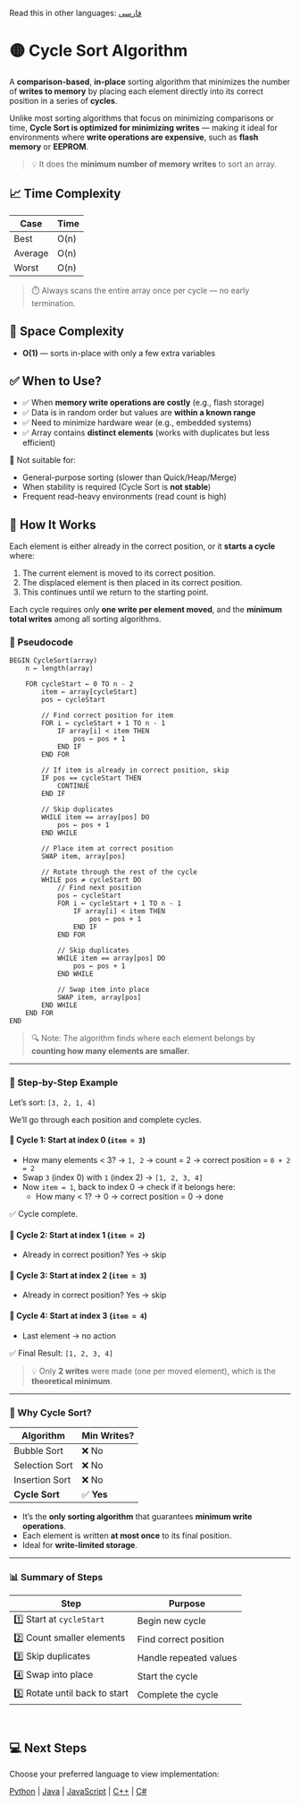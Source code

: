 Read this in other languages: [فارسی](/sorting/cycle-sort/README.fa.md)

# 🟡​ Cycle Sort Algorithm

A **comparison-based**, **in-place** sorting algorithm that minimizes the number of **writes to memory** by placing each element directly into its correct position in a series of **cycles**.

Unlike most sorting algorithms that focus on minimizing comparisons or time, **Cycle Sort is optimized for minimizing writes** — making it ideal for environments where **write operations are expensive**, such as **flash memory** or **EEPROM**.

> 💡 It does the **minimum number of memory writes** to sort an array.

## 📈 Time Complexity

| Case      | Time         |
|-----------|--------------|
| Best      | O(n)         |
| Average   | O(n)         |
| Worst     | O(n)         |

> ⏱️ Always scans the entire array once per cycle — no early termination.

## 💾 Space Complexity
- **O(1)** — sorts in-place with only a few extra variables

## ✅ When to Use?
- ✅ When **memory write operations are costly** (e.g., flash storage)
- ✅ Data is in random order but values are **within a known range**
- ✅ Need to minimize hardware wear (e.g., embedded systems)
- ✅ Array contains **distinct elements** (works with duplicates but less efficient)

🚫 Not suitable for:
- General-purpose sorting (slower than Quick/Heap/Merge)
- When stability is required (Cycle Sort is **not stable**)
- Frequent read-heavy environments (read count is high)

## 🔄 How It Works

Each element is either already in the correct position, or it **starts a cycle** where:
1. The current element is moved to its correct position.
2. The displaced element is then placed in its correct position.
3. This continues until we return to the starting point.

Each cycle requires only **one write per element moved**, and the **minimum total writes** among all sorting algorithms.

### 🧩 Pseudocode

```
BEGIN CycleSort(array)
    n ← length(array)

    FOR cycleStart ← 0 TO n - 2
        item ← array[cycleStart]
        pos ← cycleStart

        // Find correct position for item
        FOR i ← cycleStart + 1 TO n - 1
            IF array[i] < item THEN
                pos ← pos + 1
            END IF
        END FOR

        // If item is already in correct position, skip
        IF pos == cycleStart THEN
            CONTINUE
        END IF

        // Skip duplicates
        WHILE item == array[pos] DO
            pos ← pos + 1
        END WHILE

        // Place item at correct position
        SWAP item, array[pos]

        // Rotate through the rest of the cycle
        WHILE pos ≠ cycleStart DO
            // Find next position
            pos ← cycleStart
            FOR i ← cycleStart + 1 TO n - 1
                IF array[i] < item THEN
                    pos ← pos + 1
                END IF
            END FOR

            // Skip duplicates
            WHILE item == array[pos] DO
                pos ← pos + 1
            END WHILE

            // Swap item into place
            SWAP item, array[pos]
        END WHILE
    END FOR
END
```

> 🔍 Note: The algorithm finds where each element belongs by **counting how many elements are smaller**.

---

### 🔄 Step-by-Step Example

Let’s sort: `‭[3, 2, 1, 4]‬`

We’ll go through each position and complete cycles.

#### 🔁 Cycle 1: Start at index 0 (`item = 3`)

- How many elements < 3? → `1, 2` → count = 2 → correct position = `0 + 2 = 2`
- Swap `3` (index 0) with `1` (index 2) → `‭[1, 2, 3, 4]‬`
- Now `item = 1`, back to index 0 → check if it belongs here:
  - How many < 1? → 0 → correct position = 0 → done

✅ Cycle complete.

#### 🔁 Cycle 2: Start at index 1 (`item = 2`)

- Already in correct position? Yes → skip

#### 🔁 Cycle 3: Start at index 2 (`item = 3`)

- Already in correct position? Yes → skip

#### 🔁 Cycle 4: Start at index 3 (`item = 4`)

- Last element → no action

✅ Final Result: `‭[1, 2, 3, 4]‬`

> 💡 Only **2 writes** were made (one per moved element), which is the **theoretical minimum**.

---

### 🧠 Why Cycle Sort?

| Algorithm | Min Writes? |
|---------|-------------|
| Bubble Sort | ❌ No |
| Selection Sort | ❌ No |
| Insertion Sort | ❌ No |
| **Cycle Sort** | ✅ **Yes** |


- It’s the **only sorting algorithm** that guarantees **minimum write operations**.
- Each element is written **at most once** to its final position.
- Ideal for **write-limited storage**.

---

### 📊 Summary of Steps

| Step | Purpose |
|------|--------|
| 1️⃣ Start at `cycleStart` | Begin new cycle |
| 2️⃣ Count smaller elements | Find correct position |
| 3️⃣ Skip duplicates | Handle repeated values |
| 4️⃣ Swap into place | Start the cycle |
| 5️⃣ Rotate until back to start | Complete the cycle |

<br />

## 💻 Next Steps

Choose your preferred language to view implementation:

[Python](/sorting/cycle-sort/python/cycle_sort.py) | [Java](/sorting/cycle-sort/java/CycleSort.java) | [JavaScript](/sorting/cycle-sort/javascript/cycle-sort.js) | [C++](#) | [C#](#)